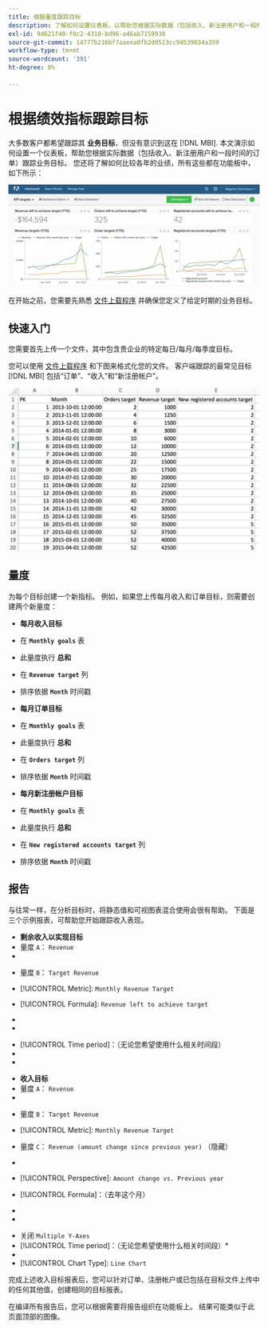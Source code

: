 ```yaml
---
title: 根据量度跟踪目标
description: 了解如何设置仪表板，以帮助您根据实际数据（包括收入、新注册用户和一段时间的订单）跟踪业务目标。
exl-id: 9d621f40-f9c2-4310-bd96-a46ab7159930
source-git-commit: 14777b216bf7aaeea0fb2d0513cc94539034a359
workflow-type: tm+mt
source-wordcount: '391'
ht-degree: 0%

---
```


# 根据绩效指标跟踪目标

大多数客户都希望跟踪其 **业务目标**，但没有意识到这在 [!DNL MBI]. 本文演示如何设置一个仪表板，帮助您根据实际数据（包括收入、新注册用户和一段时间的订单）跟踪业务目标。 您还将了解如何比较各年的业绩，所有这些都在功能板中，如下所示：

![](../../assets/Goals-_dashboard_2.png)

在开始之前，您需要先熟悉 [文件上载程序](../importing-data/connecting-data/using-file-uploader.md) 并确保您定义了给定时期的业务目标。

## 快速入门

您需要首先上传一个文件，其中包含贵企业的特定每日/每月/每季度目标。

您可以使用 [文件上载程序](../importing-data/connecting-data/using-file-uploader.md) 和下图来格式化您的文件。 客户端跟踪的最常见目标 [!DNL MBI] 包括“订单”、“收入”和“新注册帐户”。

![](../../assets/Goals-_Excel.png)

## 量度

为每个目标创建一个新指标。 例如，如果您上传每月收入和订单目标，则需要创建两个新量度：

* **每月收入目标**
* 在 **`Monthly goals`** 表
* 此量度执行 **总和**
* 在 **`Revenue target`** 列
* 排序依据 **`Month`** 时间戳

* **每月订单目标**
* 在 **`Monthly goals`** 表
* 此量度执行 **总和**
* 在 **`Orders target`** 列
* 排序依据 **`Month`** 时间戳

* **每月新注册帐户目标**
* 在 **`Monthly goals`** 表
* 此量度执行 **总和**
* 在 **`New registered accounts target`** 列
* 排序依据 **`Month`** 时间戳

## 报告

与往常一样，在分析目标时，将静态值和可视图表混合使用会很有帮助。 下面是三个示例报表，可帮助您开始跟踪收入表现。

* **剩余收入以实现目标**
* 量度 `A`： `Revenue`
* 

   [！UICONTROL量度]: `Revenue`

* 量度 `B`： `Target Revenue`
* [!UICONTROL Metric]: `Monthly Revenue Target`

* [!UICONTROL Formula]: `Revenue left to achieve target`
* 
   [！UICONTROL公式]: `(B-A)`
* 

   [!UICONTROL Format]: `Number`

* [!UICONTROL Time period]：（无论您希望使用什么相关时间段）
* 
   [!UICONTROL Interval]: `Month`
* 

   [！UICONTROL图表类型]: `Scalar`

* **收入目标**
* 量度 `A`： `Revenue`
* 

   [！UICONTROL量度]: `Revenue`

* 量度 `B`： `Target Revenue`
* [!UICONTROL Metric]: `Monthly Revenue Target`

* 量度 `C`： `Revenue (amount change since previous year)` （隐藏）
* 
   [！UICONTROL量度]: `Revenue`
* [!UICONTROL Perspective]: `Amount change vs. Previous year`

* [!UICONTROL Formula]：（去年这个月）
* 
   [！UICONTROL公式]: `(A-C)`
* 

   [!UICONTROL Format]: `Currency`

* 关闭 `Multiple Y-Axes`
* [!UICONTROL Time period]：（无论您希望使用什么相关时间段）*
* 
   [!UICONTROL Interval]: `Month`
* [!UICONTROL Chart Type]: `Line Chart`

完成上述收入目标报表后，您可以针对订单、注册帐户或已包括在目标文件上传中的任何其他值，创建相同的目标报表。

在编译所有报告后，您可以根据需要将报告组织在功能板上。 结果可能类似于此页面顶部的图像。
